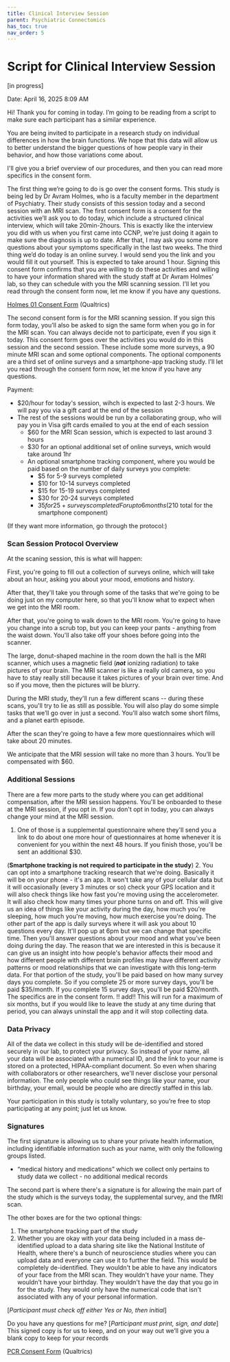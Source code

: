 ```yaml
---
title: Clinical Interview Session
parent: Psychiatric Connectomics
has_toc: true
nav_order: 5
---
```


# Script for Clinical Interview Session
[in progress]

Date: April 16, 2025 8:09 AM

Hi! Thank you for coming in today. I’m going to be reading from a script to make sure each participant has a similar experience.

You are being invited to participate in a research study on individual differences in how the brain functions. We hope that this data will allow us to better understand the bigger questions of how people vary in their behavior, and how those variations come about.

 I'll give you a brief overview of our procedures, and then you can read more specifics in the consent form. 

The first thing we’re going to do is go over the consent forms. This study is being led by Dr Avram Holmes, who is a faculty member in the department of Psychiatry. Their study consists of this session today and a second session with an MRI scan. The first consent form is a consent for the activities we’ll ask you to do today, which include a structured clinical interview, which will take 20min-2hours. This is exactly like the interview you did with us when you first came into CCNP, we’re just doing it again to make sure the diagnosis is up to date. After that, I may ask you some more questions about your symptoms specifically in the last two weeks. The third thing we’d do today is an online survey. I would send you the link and you would fill it out yourself. This is expected to take around 1 hour. Signing this consent form confirms that you are willing to do these activities and willing to have your information shared with the study staff at Dr Avram Holmes’ lab, so they can schedule with you the MRI scanning session. I’ll let you read through the consent form now, let me know if you have any questions. 

[Holmes 01 Consent Form](https://rutgers.ca1.qualtrics.com/jfe/form/SV_byE8zSL9wiv3PLM) (Qualtrics)

The second consent form is for the MRI scanning session. If you sign this form today, you’ll also be asked to sign the same form when you go in for the MRI scan. You can always decide not to participate, even if you sign it today. This consent form goes over the activities you would do in this session and the second session. These include some more surveys, a 90 minute MRI scan and some optional components. The optional components are a third set of online surveys and a smartphone-app tracking study. I’ll let you read through the consent form now, let me know if you have any questions. 

Payment: 
- $20/hour for today's session, wihch is expected to last 2-3 hours. We will pay you via a gift card at the end of the session
- The rest of the sessions would be run by a collaborating group, who will pay you in Visa gift cards emailed to you at the end of each session
    - $60 for the MRI Scan session, which is expected to last around 3 hours
    - $30 for an optional additional set of online surveys, wnich would take around 1hr
    - An optional smartphone tracking component, where you would be paid based on the number of daily surveys you complete:
        - $5 for 5-9 surveys completed 
        - $10 for 10-14 surveys completed
        - $15 for 15-19 surveys completed
        - $30 for 20-24 surveys completed
        - $35 for 25+ surveys completed
    For up to 6 months ($210 total for the smartphone component)

(If they want more information, go through the protocol:)

### **Scan Session Protocol Overview**

At the scaning session, this is what will happen: 

First, you're going to fill out a collection of surveys online, which will take about an hour, asking you about your mood, emotions and history.

After that, they'll take you through some of the tasks that we're going to be doing just on my computer here, so that you'll know what to expect when we get into the MRI room.

After that, you're going to walk down to the MRI room. You're going to have you change into a scrub top, but you can keep your pants - anything from the waist down. You'll also take off your shoes before going into the scanner. 

The large, donut-shaped machine in the room down the hall is the MRI scanner, which uses a magnetic field (***not*** ionizing radiation) to take pictures of your brain. The MRI scanner is like a really old camera, so you have to stay really still because it takes pictures of your brain over time. And so if you move, then the pictures will be blurry.

During the MRI study, they'll run a few different scans -- during these scans, you'll try to lie as still as possible. You will also play do some simple tasks that we’ll go over in just a second. You'll also watch some short films, and a planet earth episode. 

After the scan they're going to have a few more questionnaires which will take about 20 minutes.

We anticipate that the MRI session will take no more than 3 hours. You’ll be compensated with $60.


### **Additional Sessions**

 There are a few more parts to the study where you can get additional compensation, after the MRI session happens. You'll be onboarded to these at the MRI session, if you opt in. If you don't opt in today, you can always change your mind at the MRI session.  

1. One of those is a supplemental questionnaire where they'll send you a link to do about one more hour of questionnaires at home whenever it is convenient for you within the next 48 hours. If you finish those, you'll be sent an additional $30.

(**Smartphone tracking is not required to participate in the study**)
2. You can opt into a smartphone tracking research that we're doing. Basically it will be on your phone - it's an app. It won't take any of your cellular data but it will occasionally (every 3 minutes or so) check your GPS location and it will also check things like how fast you're moving using the accelerometer. It will also check how many times your phone turns on and off. 
This will give us an idea of things like your activity during the day, how much you're sleeping, how much you're moving, how much exercise you're doing.
The other part of the app is daily surveys where it will ask you about 10 questions every day. It'll pop up at 6pm but we can change that specific time. Then you'll answer questions about your mood and what you've been doing during the day.
The reason that we are interested in this is because it can give us an insight into how people's behavior affects their mood and how different people with different brain profiles may have different activity patterns or mood relationships that we can investigate with this long-term data.
For that portion of the study, you'll be paid based on how many survey days you complete. So if you complete 25 or more survey days, you'll be paid $35/month. If you complete 15 survey days, you'll be paid $20/month. The specifics are in the consent form. !! add!!
This will run for a maximum of six months, but if you would like to leave the study at any time during that period, you can always uninstall the app and it will stop collecting data. 

### **Data Privacy**

All of the data we collect in this study will be de-identified and stored securely in our lab, to protect your privacy. So instead of your name, all your data will be associated with a numerical ID, and the link to your name is stored on a protected, HIPAA-compliant document. So even when sharing with collaborators or other researchers, we'll never disclose your personal information.  The only people who could see things like your name, your birthday, your email, would be people who are directly staffed in this lab. 

Your participation in this study is totally voluntary, so you’re free to stop participating at any point; just let us know.

### **Signatures**

The first signature is allowing us to share your private health information, including identifiable information such as your name, with only the following groups listed.

- “medical history and medications”  which we collect only pertains to study data we collect - no additional medical records

The second part is where there's a signature is for allowing the main part of the study which is the surveys today, the supplemental survey, and the fMRI scan. 

The other boxes are for the two optional things:

1. The smartphone tracking part of the study
2.  Whether you are okay with your data being included in a mass de-identified upload to a data sharing site like the National Institute of Health, where there's a bunch of neuroscience studies where you can upload data and everyone can use it to further the field. This would be completely de-identified. They wouldn't be able to have any indicators of your face from the MRI scan. They wouldn't have your name. They wouldn't have your birthday. They wouldn't have the day that you go in for the study. They would only have the numerical code that isn't associated with any of your personal information. 

[*Participant must check off either Yes or No, then initial*]

Do you have any questions for me? [*Participant must print, sign, and date*] This signed copy is for us to keep, and on your way out we’ll give you a blank copy to keep for your records


[PCR Consent Form](https://rutgers.ca1.qualtrics.com/jfe/form/SV_1GQDBN2Y4DHxSse) (Qualtrics)

